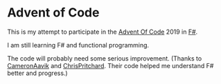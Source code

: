 # Advent of Code

This is my attempt to participate in the [Advent Of Code](https://adventofcode.com/) 2019 in [F#](https://fsharp.org/).

I am still learning F# and functional programming. 

The code will probably need some serious improvement.
(Thanks to [CameronAavik](https://github.com/CameronAavik/AdventOfCode) and [ChrisPritchard](https://github.com/ChrisPritchard/AdventOfCode). Their code helped me understand F# better and progress.)
